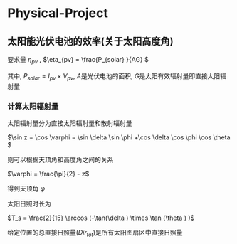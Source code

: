 # Physical-Project

## 太阳能光伏电池的效率(关于太阳高度角)

要求量 $\eta_{pv}$ ,
$\eta_{pv}  = \frac{P_{solar} }{AG} $

其中, $P_{solar}=I_{pv} \times V_{pv}$, $A$是光伏电池的面积, $G$是太阳有效辐射量即直接太阳辐射量

### 计算太阳辐射量

太阳辐射量分为直接太阳辐射量和散射辐射量

$\sin z = \cos \varphi = \sin \delta \sin \phi +\cos \delta \cos \phi \cos \theta $

则可以根据天顶角和高度角之间的关系

$\varphi  = \frac{\pi}{2}  - z$

得到天顶角 $\varphi$

太阳日照时长为

$T_s = \frac{2}{15} \arccos (-\tan(\delta ) \times \tan (\theta ) )$

给定位置的总直接日照量($Dir_{tot}$)是所有太阳图扇区中直接日照量

